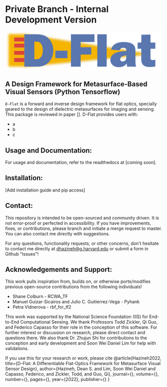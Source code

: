 # Private Branch - Internal Development Version 
<img src=/docs/imgs/DFlat_Long.png alt="Dflat" width="500"/>

## A Design Framework for Metasurface-Based Visual Sensors (Python Tensorflow)
`D-Flat` is a forward and inverse design framework for flat optics, specially geared to the design of dielectric metasurfaces for imaging and sensing. This package is reviewed in paper []. D-Flat provides users with: 
- a
- b
- c

## Usage and Documentation: 
For usage and documentation, refer to the readthedocs at [coming soon]. 

## Installation:
[Add installation guide and pip access]

## Contact:
This repository is intended to be open-sourced and community driven. It is not error-proof or perfected in accessibility.
If you have improvements, fixes, or contributions, please branch and initiate a merge request to master. You can also contact me directly with suggestions.

For any questions, functionality requests, or other concerns, don't hesitate to contact me directly at dhazineh@g.harvard.edu or submit a form in Github "Issues"! 

## Acknowledgements and Support:
This work pulls inspiration from, builds on, or otherwise ports/modifies previous open-source contributions from the following individuals! 
 * Shane Colburn - RCWA_TF
 * Manuel Guizar-Sicairos and Julio C. Guitierrez-Vega - Pyhank
 * Petra Vidnerova - rbf_for_tf2
 
This work was supported by the National Science Foundation (IIS) for End-to-End Computational Sensing.
We thank Professors Todd Zickler, Qi Guo, and Federico Capasso for their role in the conception of this software. For further interest or discussion on research, please direct contact and questions there. We also thank Dr. Zhujun Shi for contributions to the conception and early development and Soon Wei Daniel Lim for help with validations.


If you use this for your research or work, please cite
   @article{Hazineh2022,
     title={D-Flat: A Differentiable Flat-Optics Framework for Metasurface Visual Sensor Design},
     author={Hazineh, Dean S. and Lim, Soon Wei Daniel and Capasso, Federico, and Zickler, Todd, and Guo, Qi},
     journal={},
     volume={},
     number={},
     pages={},
     year={2022},
     publisher={}
   }

